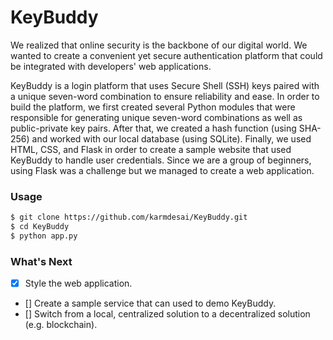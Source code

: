 # KeyBuddy
We realized that online security is the backbone of our digital world. We wanted to create a convenient yet secure authentication platform that could be integrated with developers' web applications.

KeyBuddy is a login platform that uses Secure Shell (SSH) keys paired with a unique seven-word combination to ensure reliability and ease. In order to build the platform, we first created several Python modules that were responsible for generating unique seven-word combinations as well as public-private key pairs. After that, we created a hash function (using SHA-256) and worked with our local database (using SQLite). Finally, we used HTML, CSS, and Flask in order to create a sample website that used KeyBuddy to handle user credentials. Since we are a group of beginners, using Flask was a challenge but we managed to create a web application.

### Usage
```sh
$ git clone https://github.com/karmdesai/KeyBuddy.git
$ cd KeyBuddy
$ python app.py
```

### What's Next
- [x] Style the web application.
- [] Create a sample service that can used to demo KeyBuddy.
- [] Switch from a local, centralized solution to a decentralized solution (e.g. blockchain).